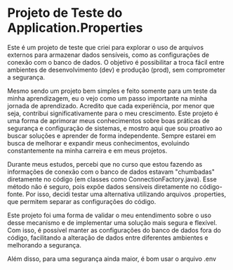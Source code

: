 # Projeto de Teste do Application.Properties

Este é um projeto de teste que criei para explorar o uso de arquivos externos para armazenar dados sensíveis,
como as configurações de conexão com o banco de dados. O objetivo é possibilitar a troca fácil entre ambientes 
de desenvolvimento (dev) e produção (prod), sem comprometer a segurança.

Mesmo sendo um projeto bem simples e feito somente para um teste da minha aprendizagem, eu o vejo como um passo importante na minha 
jornada de aprendizado. Acredito que cada experiência, por menor que seja, contribui significativamente 
para o meu crescimento. Este projeto é uma forma de aprimorar meus conhecimentos sobre boas práticas de segurança e 
configuração de sistemas, e mostro aqui que sou proativo ao buscar soluções e aprender de forma independente. Sempre 
estarei em busca de melhorar e expandir meus conhecimentos, evoluindo constantemente na minha carreira e em meus projetos.

Durante meus estudos, percebi que no curso que estou fazendo as informações de conexão com o banco de dados estavam "chumbadas"
diretamente no código (em classes como ConnectionFactory.java). Esse método não é seguro, pois expõe dados sensíveis diretamente
no código-fonte. Por isso, decidi testar uma alternativa utilizando arquivos .properties, que permitem separar as configurações do código.

Este projeto foi uma forma de validar o meu entendimento sobre o uso desse mecanismo e de implementar uma solução mais segura e flexível. 
Com isso, é possível manter as configurações do banco de dados fora do código, facilitando a alteração de dados entre diferentes ambientes
e melhorando a segurança.

Além disso, para uma segurança ainda maior, é bom usar o arquivo .env 

